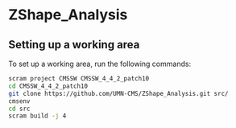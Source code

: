 # ZShape_Analysis

## Setting up a working area

To set up a working area, run the following commands:

```bash
scram project CMSSW CMSSW_4_4_2_patch10
cd CMSSW_4_4_2_patch10
git clone https://github.com/UMN-CMS/ZShape_Analysis.git src/
cmsenv
cd src
scram build -j 4
```
